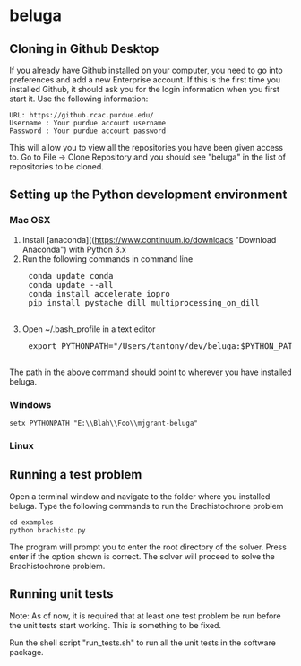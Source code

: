 # beluga

## Cloning in Github Desktop

If you already have Github installed on your computer, you need to go into preferences and add a new Enterprise account. If this is the first time you installed Github, it should ask you for the login information when you first start it. 
Use the following information:

    URL: https://github.rcac.purdue.edu/
    Username : Your purdue account username
    Password : Your purdue account password

This will allow you to view all the repositories you have been given access to. 
Go to File -> Clone Repository and you should see "beluga" in the list of repositories to be cloned.

## Setting up the Python development environment
### Mac OSX
  1. Install [anaconda]((https://www.continuum.io/downloads "Download Anaconda") with Python 3.x
  2. Run the following commands in command line
  <pre>
    conda update conda
    conda update --all
    conda install accelerate iopro
    pip install pystache dill multiprocessing_on_dill
  </pre>

  3. Open ~/.bash_profile in a text editor
  <pre>
    export PYTHONPATH="/Users/tantony/dev/beluga:$PYTHON_PATH"
  </pre>
  The path in the above command should point to wherever you have installed beluga.
  
### Windows
    setx PYTHONPATH "E:\\Blah\\Foo\\mjgrant-beluga"
### Linux 
  
## Running a test problem
   
Open a terminal window and navigate to the folder where you installed beluga. Type the following commands to run the Brachistochrone problem

    cd examples
    python brachisto.py
    
The program will prompt you to enter the root directory of the solver. Press enter if the option shown is correct. The solver will proceed to solve the Brachistochrone problem.

## Running unit tests

Note: As of now, it is required that at least one test problem be run before the unit tests start working. This is something to be fixed.

Run the shell script "run_tests.sh" to run all the unit tests in the software package.
